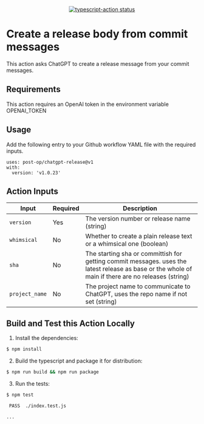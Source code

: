<p align="center">
  <a href="https://github.com/actions/typescript-action/actions"><img alt="typescript-action status" src="https://github.com/actions/typescript-action/workflows/build-test/badge.svg"></a>
</p>

# Create a release body from commit messages

This action asks ChatGPT to create a release message from your commit messages.

## Requirements

This action requires an OpenAI token in the environment variable OPENAI_TOKEN

## Usage

Add the following entry to your Github workflow YAML file with the required inputs.

```
uses: post-op/chatgpt-release@v1
with:
  version: 'v1.0.23'
```

## Action Inputs

| Input | Required | Description |
| --- | --- | --- |
| `version` | Yes | The version number or release name (string) |
| `whimsical` | No | Whether to create a plain release text or a whimsical one (boolean) |
| `sha` | No | The starting sha or committish for getting commit messages. uses the latest release as base or the whole of main if there are no releases (string) |
| `project_name` | No | The project name to communicate to ChatGPT, uses the repo name if not set (string) |

## Build and Test this Action Locally

1. Install the dependencies:

```bash
$ npm install
```

2. Build the typescript and package it for distribution: 

```bash
$ npm run build && npm run package
```

3. Run the tests:

```bash
$ npm test

 PASS  ./index.test.js

...
```